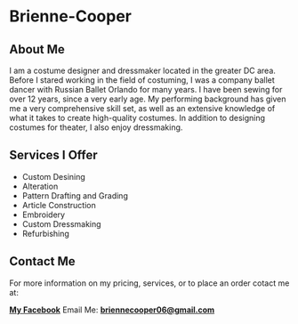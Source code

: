 # Brienne-Cooper

## About Me
I am a costume designer and dressmaker located in the greater DC area. Before I stared working 
in the field of costuming, I was a company ballet dancer with Russian Ballet Orlando for many 
years. I have been sewing for over 12 years, since a very early age. My performing background 
has given me a very comprehensive skill set, as well as an extensive knowledge of what it takes 
to create high-quality costumes. In addition to designing costumes for theater, I also enjoy 
dressmaking.

## Services I Offer
+ Custom Desining
+ Alteration
+ Pattern Drafting and Grading
+ Article Construction
+ Embroidery
+ Custom Dressmaking
+ Refurbishing

## Contact Me
For more information on my pricing, services, or to place an order cotact me at:

[**My Facebook**](https://www.facebook.com/brienne.cooper.5/)
Email Me: **briennecooper06@gmail.com**
